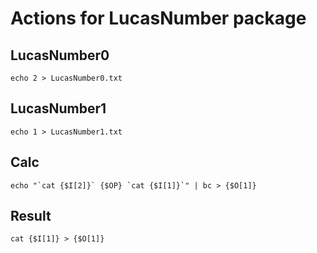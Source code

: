 # Actions for LucasNumber package

## LucasNumber0

```
echo 2 > LucasNumber0.txt
```

## LucasNumber1

```
echo 1 > LucasNumber1.txt
```

## Calc

```
echo "`cat {$I[2]}` {$OP} `cat {$I[1]}`" | bc > {$O[1]}
```

## Result

```
cat {$I[1]} > {$O[1]}
```
